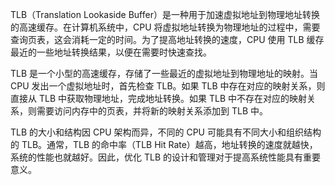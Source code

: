 TLB（Translation Lookaside Buffer）是一种用于加速虚拟地址到物理地址转换的高速缓存。在计算机系统中，CPU 将虚拟地址转换为物理地址的过程中，需要查询页表，这会消耗一定的时间。为了提高地址转换的速度，CPU 使用 TLB 缓存最近的一些地址转换结果，以便在需要时快速查找。

TLB 是一个小型的高速缓存，存储了一些最近的虚拟地址到物理地址的映射。当 CPU 发出一个虚拟地址时，首先检查 TLB。如果 TLB 中存在对应的映射关系，则直接从 TLB 中获取物理地址，完成地址转换。如果 TLB 中不存在对应的映射关系，则需要访问内存中的页表，并将新的映射关系添加到 TLB 中。

TLB 的大小和结构因 CPU 架构而异，不同的 CPU 可能具有不同大小和组织结构的 TLB。通常，TLB 的命中率（TLB Hit Rate）越高，地址转换的速度就越快，系统的性能也就越好。因此，优化 TLB 的设计和管理对于提高系统性能具有重要意义。